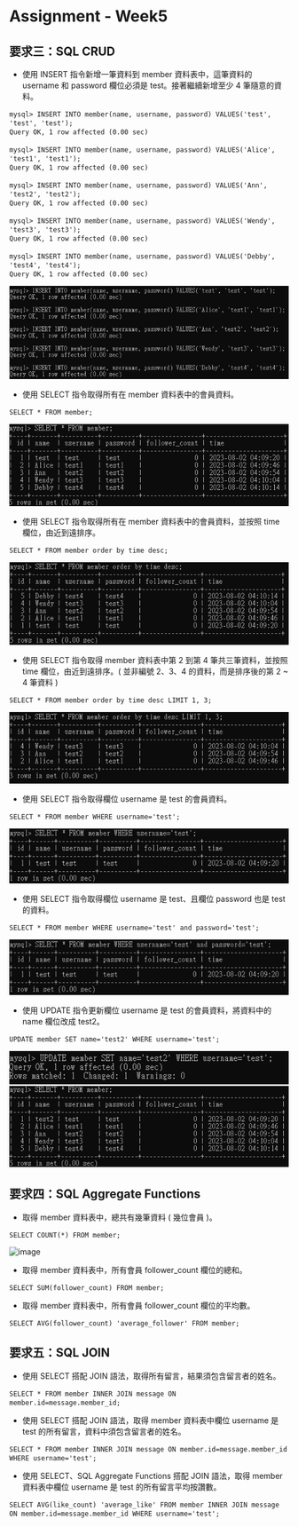 # Assignment - Week5

## 要求三：SQL CRUD
* 使⽤ INSERT 指令新增⼀筆資料到 member 資料表中，這筆資料的 username 和 password 欄位必須是 test。接著繼續新增⾄少 4 筆隨意的資料。
```
mysql> INSERT INTO member(name, username, password) VALUES('test', 'test', 'test');
Query OK, 1 row affected (0.00 sec)

mysql> INSERT INTO member(name, username, password) VALUES('Alice', 'test1', 'test1');
Query OK, 1 row affected (0.00 sec)

mysql> INSERT INTO member(name, username, password) VALUES('Ann', 'test2', 'test2');
Query OK, 1 row affected (0.00 sec)

mysql> INSERT INTO member(name, username, password) VALUES('Wendy', 'test3', 'test3');
Query OK, 1 row affected (0.00 sec)

mysql> INSERT INTO member(name, username, password) VALUES('Debby', 'test4', 'test4');
Query OK, 1 row affected (0.00 sec)
```
![image](https://raw.githubusercontent.com/Aliceeeee2023/WeHelp/main/Week5/Screendshot/3-001.png)

* 使⽤ SELECT 指令取得所有在 member 資料表中的會員資料。
```
SELECT * FROM member;
```
![image](https://raw.githubusercontent.com/Aliceeeee2023/WeHelp/main/Week5/Screendshot/3-002.png)

* 使⽤ SELECT 指令取得所有在 member 資料表中的會員資料，並按照 time 欄位，由近到遠排序。
```
SELECT * FROM member order by time desc;
```
![image](https://raw.githubusercontent.com/Aliceeeee2023/WeHelp/main/Week5/Screendshot/3-003.png)

* 使⽤ SELECT 指令取得 member 資料表中第 2 到第 4 筆共三筆資料，並按照 time 欄位，由近到遠排序。( 並非編號 2、3、4 的資料，⽽是排序後的第 2 ~ 4 筆資料 )
```
SELECT * FROM member order by time desc LIMIT 1, 3;
```
![image](https://raw.githubusercontent.com/Aliceeeee2023/WeHelp/main/Week5/Screendshot/3-004.png)

* 使⽤ SELECT 指令取得欄位 username 是 test 的會員資料。
```
SELECT * FROM member WHERE username='test'; 
```
![image](https://raw.githubusercontent.com/Aliceeeee2023/WeHelp/main/Week5/Screendshot/3-005.png)

* 使⽤ SELECT 指令取得欄位 username 是 test、且欄位 password 也是 test 的資料。
```
SELECT * FROM member WHERE username='test' and password='test';
```
![image](https://raw.githubusercontent.com/Aliceeeee2023/WeHelp/main/Week5/Screendshot/3-006.png)

* 使⽤ UPDATE 指令更新欄位 username 是 test 的會員資料，將資料中的 name 欄位改成 test2。
```
UPDATE member SET name='test2' WHERE username='test';
```
![image](https://raw.githubusercontent.com/Aliceeeee2023/WeHelp/main/Week5/Screendshot/3-007.png)
![image](https://raw.githubusercontent.com/Aliceeeee2023/WeHelp/main/Week5/Screendshot/3-007-1.png)

## 要求四：SQL Aggregate Functions
* 取得 member 資料表中，總共有幾筆資料 ( 幾位會員 )。
```
SELECT COUNT(*) FROM member;
```
![image]()

* 取得 member 資料表中，所有會員 follower_count 欄位的總和。
```
SELECT SUM(follower_count) FROM member;
```

* 取得 member 資料表中，所有會員 follower_count 欄位的平均數。
```
SELECT AVG(follower_count) 'average_follower' FROM member;
```

## 要求五：SQL JOIN
* 使⽤ SELECT 搭配 JOIN 語法，取得所有留⾔，結果須包含留⾔者的姓名。
```
SELECT * FROM member INNER JOIN message ON member.id=message.member_id;
```

* 使⽤ SELECT 搭配 JOIN 語法，取得 member 資料表中欄位 username 是 test 的所有留⾔，資料中須包含留⾔者的姓名。
```
SELECT * FROM member INNER JOIN message ON member.id=message.member_id WHERE username='test';
```

* 使⽤ SELECT、SQL Aggregate Functions 搭配 JOIN 語法，取得 member 資料表中欄位 username 是 test 的所有留⾔平均按讚數。
```
SELECT AVG(like_count) 'average_like' FROM member INNER JOIN message ON member.id=message.member_id WHERE username='test';
```


